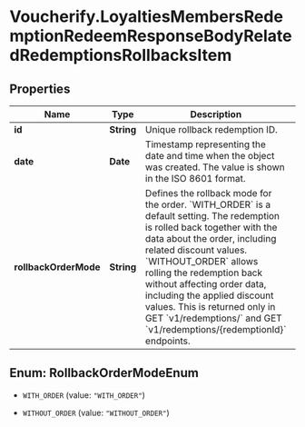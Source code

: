 # Voucherify.LoyaltiesMembersRedemptionRedeemResponseBodyRelatedRedemptionsRollbacksItem

## Properties

Name | Type | Description | Notes
------------ | ------------- | ------------- | -------------
**id** | **String** | Unique rollback redemption ID. | [optional] 
**date** | **Date** | Timestamp representing the date and time when the object was created. The value is shown in the ISO 8601 format. | [optional] 
**rollbackOrderMode** | **String** | Defines the rollback mode for the order. &#x60;WITH_ORDER&#x60; is a default setting. The redemption is rolled back together with the data about the order, including related discount values. &#x60;WITHOUT_ORDER&#x60; allows rolling the redemption back without affecting order data, including the applied discount values. This is returned only in GET &#x60;v1/redemptions/&#x60; and GET &#x60;v1/redemptions/{redemptionId}&#x60; endpoints. | [optional] 



## Enum: RollbackOrderModeEnum


* `WITH_ORDER` (value: `"WITH_ORDER"`)

* `WITHOUT_ORDER` (value: `"WITHOUT_ORDER"`)




